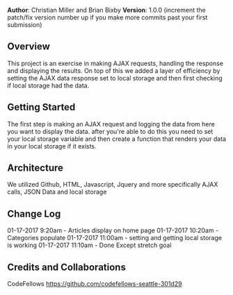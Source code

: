**Author**: Christian Miller and Brian Bixby
**Version**: 1.0.0 (increment the patch/fix version number up if you make more commits past your first submission)

## Overview
This project is an exercise in making AJAX requests, handling the response and displaying the results. On top of this we added a layer of efficiency by setting the AJAX data response set to local storage and then first checking if local storage had the data.

## Getting Started
The first step is making an AJAX request and logging the data from here you want to display the data. after you're able to do this you need to set your local storage variable and then create a function that renders your data in your local storage if it exists.

## Architecture
We utilized Github, HTML, Javascript, Jquery and more specifically AJAX calls, JSON Data and local storage

## Change Log

01-17-2017 9:20am - Articles display on home page
01-17-2017 10:20am - Categories populate
01-17-2017 11:00am - setting and getting local storage is working
01-17-2017 11:10am - Done Except stretch goal 

## Credits and Collaborations
CodeFellows https://github.com/codefellows-seattle-301d29 